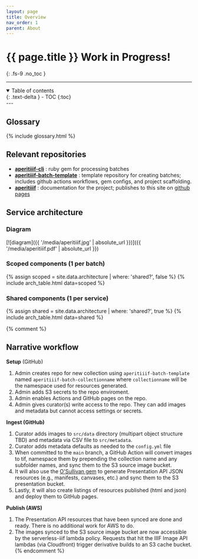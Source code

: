 ```yaml
---
layout: page
title: Overview
nav_order: 1
parent: About
---
```


# {{ page.title }} <span class="label label-purple">Work in Progress!</span>
{: .fs-9 .no_toc }

---

<details open markdown="block">
  <summary>
    Table of contents
  </summary>
  {: .text-delta }
- TOC
{:toc}
</details>
---

## Glossary

{% include glossary.html %}

## Relevant repositories

-   **[aperitiiif-cli](https://github.com/nyu-dss/aperitiiif-cli)** : ruby gem for processing batches
-   **[aperitiiif-batch-template](https://github.com/nyu-dss/aperitiiif-batch-template)** : template repository for creating batches; includes github actions workflows, gem configs, and project scaffolding.
-   **[aperitiiif](https://github.com/nyu-dss/aperitiiif)** : documentation for the project; publishes to this site on [github pages](https://nyu-dss.github.io/aperitiiif)

## Service architecture

### Diagram

[![diagram]({{ '/media/aperitiiif.jpg' | absolute_url }})]({{ '/media/aperitiiif.pdf' | absolute_url }})

### Scoped components (1 per batch)

{% assign scoped = site.data.architecture | where: 'shared?', false %}
{% include arch_table.html data=scoped %}

### Shared components (1 per service)

{% assign shared = site.data.architecture | where: 'shared?', true %}
{% include arch_table.html data=shared %}


{% comment %}

## Narrative workflow

**Setup** (GitHub)
1. Admin creates repo for new collection using `aperitiiif-batch-template` named `aperitiiif-batch-collectionname` where `collectionname` will be the namespace used for resources generated.
2. Admin adds S3 secrets to the repo enviroment.
3. Admin enables Actions and GitHub pages on the repo.
4. Admin gives curator(s) write access to the repo. They can add images and metadata but cannot access settings or secrets.  

**Ingest (GitHub)**  
1. Curator adds images to `src/data` directory (multipart object structure TBD) and metadata via CSV file to `src/metadata`.
2. Curator adds metadata defaults as needed to the `config.yml` file
3. When committed to the `main` branch, a GitHub Action will convert images to tif, namespace them by prepending the collection name and any subfolder names, and sync them to the S3 source image bucket.
4. It will also use the [O'Sullivan gem](https://github.com/iiif-prezi/osullivan) to generate Presentation API JSON resources (e.g., manifests, canvases, etc.) and sync them to the S3 presentation bucket.
5. Lastly, it will also create listings of resources published (html and json) and deploy them to GitHub pages.

**Publish (AWS)**
1. The Presentation API resources that have been synced are done and ready. There is no additional work for AWS to do.
2. The images synced to the S3 source image bucket are now accessible by the serverless-iiif lambda policy. Requests that hit the IIIF Image API lambdas (via Cloudfront) trigger derivative builds to an S3 cache bucket.
{% endcomment %}
